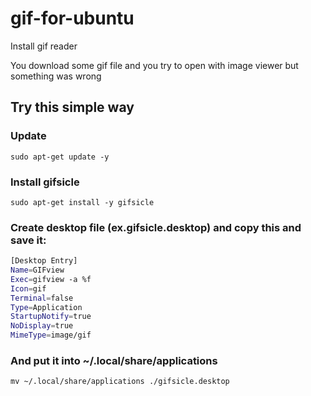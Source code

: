 # gif-for-ubuntu
Install gif reader

You download some gif file and you try to open with image viewer but something was wrong

## Try this simple way

### Update

```
sudo apt-get update -y  
```
### Install gifsicle

```
sudo apt-get install -y gifsicle
```

### Create desktop file (ex.gifsicle.desktop) and copy this and save it:

```bash
[Desktop Entry]
Name=GIFview 
Exec=gifview -a %f
Icon=gif
Terminal=false
Type=Application
StartupNotify=true
NoDisplay=true
MimeType=image/gif
```
### And put it into ~/.local/share/applications
```
mv ~/.local/share/applications ./gifsicle.desktop
```
